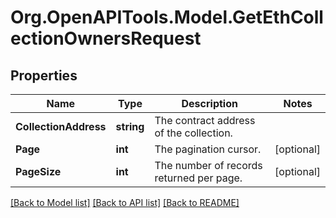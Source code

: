 # Org.OpenAPITools.Model.GetEthCollectionOwnersRequest

## Properties

Name | Type | Description | Notes
------------ | ------------- | ------------- | -------------
**CollectionAddress** | **string** | The contract address of the collection. | 
**Page** | **int** | The pagination cursor. | [optional] 
**PageSize** | **int** | The number of records returned per page. | [optional] 

[[Back to Model list]](../README.md#documentation-for-models) [[Back to API list]](../README.md#documentation-for-api-endpoints) [[Back to README]](../README.md)


